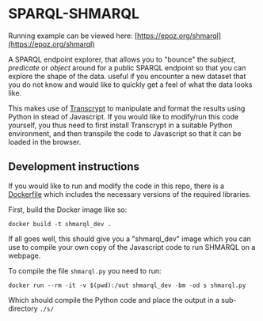 # SPARQL-SHMARQL

Running example can be viewed here: [https://epoz.org/shmarql](https://epoz.org/shmarql)

A SPARQL endpoint explorer, that allows you to "bounce" the _subject_, _predicate_ or _object_ around for a public SPARQL endpoint so that you can explore the shape of the data.
useful if you encounter a new dataset that you do not know and would like to quickly get a feel of what the data looks like.

This makes use of [Transcrypt](https://www.transcrypt.org/) to manipulate and format the results using Python in stead of Javascript.
If you would like to modify/run this code yourself, you thus need to first install Transcrypt in a suitable Python environment, and then transpile the code to Javascript so that it can be loaded in the browser.

## Development instructions

If you would like to run and modify the code in this repo, there is a [Dockerfile](Dockerfile) which includes the necessary versions of the required libraries.

First, build the Docker image like so:

```shell
docker build -t shmarql_dev .
```

If all goes well, this should give you a "shmarql_dev" image which you can use to compile your own copy of the Javascript code to run SHMARQL on a webpage.

To compile the file `shmarql.py` you need to run:

```shell
docker run --rm -it -v $(pwd):/out shmarql_dev -bm -od s shmarql.py
```

Which should compile the Python code and place the output in a sub-directory `./s/`
